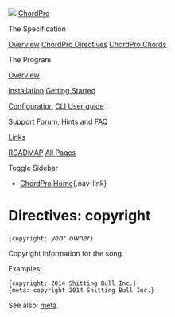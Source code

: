 ![](../images/chordpro-icon.png)
[ChordPro](https://www.chordpro.org/chordpro/home/)

The Specification

[Overview](https://www.chordpro.org/chordpro/chordpro-introduction/)
[ChordPro Directives](./chordpro-directives.md)
[ChordPro Chords](./chordpro-chords.md)


The Program

[Overview](https://www.chordpro.org/chordpro/chordpro-reference-implementation/)

[Installation](https://www.chordpro.org/chordpro/chordpro-installation/)
[Getting Started](https://www.chordpro.org/chordpro/chordpro-getting-started/)

[Configuration](https://www.chordpro.org/chordpro/chordpro-configuration/)
[CLI User guide](https://www.chordpro.org/chordpro/using-chordpro/)


Support
[Forum, Hints and FAQ](https://www.chordpro.org/chordpro/support/)

[Links](https://www.chordpro.org/chordpro/links/)

[ROADMAP](https://www.chordpro.org/chordpro/roadmap/)
[All Pages](https://www.chordpro.org/chordpro/allpages/)


Toggle Sidebar

-   [ChordPro Home](https://www.chordpro.org/chordpro/){.nav-link}

Directives: copyright
=====================

`{copyright: `*year*` `*owner*`}`

Copyright information for the song.

Examples:

    {copyright: 2014 Shitting Bull Inc.}
    {meta: copyright 2014 Shitting Bull Inc.}

See also: [meta](./directives-meta.md).
